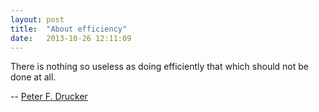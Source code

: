 ```yaml
---
layout: post
title:  "About efficiency"
date:   2013-10-26 12:11:09
---
```


There is nothing so useless as doing efficiently that which should not be done at all.

-- [Peter F. Drucker](http://www.goodreads.com/author/quotes/12008.Peter_F_Drucker)

